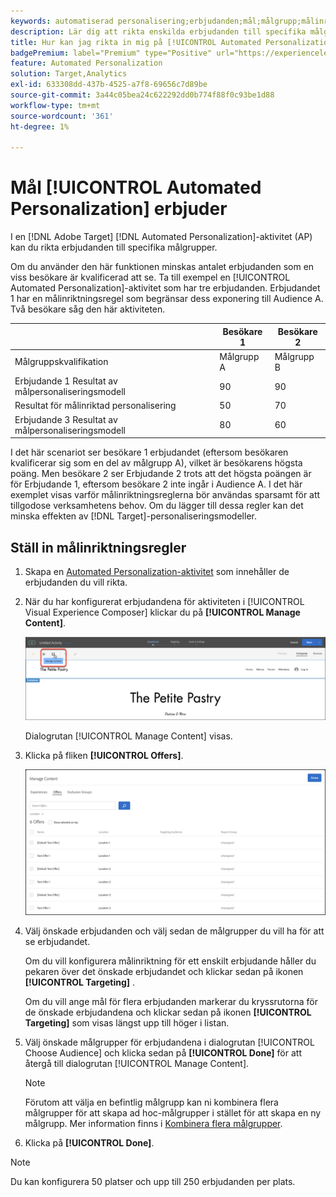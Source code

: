 ```yaml
---
keywords: automatiserad personalisering;erbjudanden;mål;målgrupp;målinriktningsregler;målinriktning
description: Lär dig att rikta enskilda erbjudanden till specifika målgrupper med hjälp av en [!UICONTROL Automated Personalization]-aktivitet (AP) i  [!DNL Adobe Target].
title: Hur kan jag rikta in mig på [!UICONTROL Automated Personalization] erbjudanden?
badgePremium: label="Premium" type="Positive" url="https://experienceleague.adobe.com/docs/target/using/introduction/intro.html?lang=en#premium newtab=true" tooltip="Se vad som ingår i Target Premium."
feature: Automated Personalization
solution: Target,Analytics
exl-id: 633308dd-437b-4525-a7f8-69656c7d89be
source-git-commit: 3a44c05bea24c622292dd0b774f88f0c93be1d88
workflow-type: tm+mt
source-wordcount: '361'
ht-degree: 1%

---
```


# Mål [!UICONTROL Automated Personalization] erbjuder

I en [!DNL Adobe Target] [!DNL Automated Personalization]-aktivitet (AP) kan du rikta erbjudanden till specifika målgrupper.

Om du använder den här funktionen minskas antalet erbjudanden som en viss besökare är kvalificerad att se. Ta till exempel en [!UICONTROL Automated Personalization]-aktivitet som har tre erbjudanden. Erbjudandet 1 har en målinriktningsregel som begränsar dess exponering till Audience A. Två besökare såg den här aktiviteten.

| | Besökare 1 | Besökare 2 |
|--- |--- |--- |
| Målgruppskvalifikation | Målgrupp A | Målgrupp B |
| Erbjudande 1 Resultat av målpersonaliseringsmodell | 90 | 90 |
| Resultat för målinriktad personalisering | 50 | 70 |
| Erbjudande 3 Resultat av målpersonaliseringsmodell | 80 | 60 |

I det här scenariot ser besökare 1 erbjudandet (eftersom besökaren kvalificerar sig som en del av målgrupp A), vilket är besökarens högsta poäng. Men besökare 2 ser Erbjudande 2 trots att det högsta poängen är för Erbjudande 1, eftersom besökare 2 inte ingår i Audience A. I det här exemplet visas varför målinriktningsreglerna bör användas sparsamt för att tillgodose verksamhetens behov. Om du lägger till dessa regler kan det minska effekten av [!DNL Target]-personaliseringsmodeller.

## Ställ in målinriktningsregler

1. Skapa en [Automated Personalization-aktivitet](/help/main/c-activities/t-automated-personalization/create-ap-activity.md) som innehåller de erbjudanden du vill rikta.
1. När du har konfigurerat erbjudandena för aktiviteten i [!UICONTROL Visual Experience Composer] klickar du på **[!UICONTROL Manage Content]**.

   ![Hantera innehåll](/help/main/c-activities/t-automated-personalization/assets/manage-content.png)

   Dialogrutan [!UICONTROL Manage Content] visas.

1. Klicka på fliken **[!UICONTROL Offers]**.

   ![Sidan Erbjudanden](/help/main/c-activities/t-automated-personalization/assets/manage-content-offers.png)

1. Välj önskade erbjudanden och välj sedan de målgrupper du vill ha för att se erbjudandet.

   Om du vill konfigurera målinriktning för ett enskilt erbjudande håller du pekaren över det önskade erbjudandet och klickar sedan på ikonen **[!UICONTROL Targeting]** .

   Om du vill ange mål för flera erbjudanden markerar du kryssrutorna för de önskade erbjudandena och klickar sedan på ikonen **[!UICONTROL Targeting]** som visas längst upp till höger i listan.

1. Välj önskade målgrupper för erbjudandena i dialogrutan [!UICONTROL Choose Audience] och klicka sedan på **[!UICONTROL Done]** för att återgå till dialogrutan [!UICONTROL Manage Content].

   >[!NOTE]
   >
   >Förutom att välja en befintlig målgrupp kan ni kombinera flera målgrupper för att skapa ad hoc-målgrupper i stället för att skapa en ny målgrupp. Mer information finns i [Kombinera flera målgrupper](/help/main/c-target/combining-multiple-audiences.md#concept_A7386F1EA4394BD2AB72399C225981E5).

1. Klicka på **[!UICONTROL Done]**.

>[!NOTE]
>
>Du kan konfigurera 50 platser och upp till 250 erbjudanden per plats.

